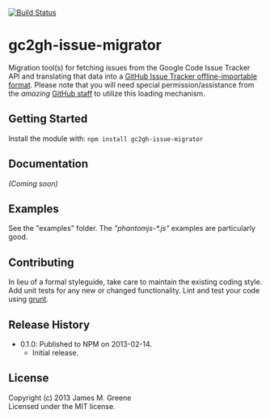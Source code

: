 [![Build Status](https://travis-ci.org/JamesMGreene/gc2gh-issue-migrator.png)](https://travis-ci.org/JamesMGreene/gc2gh-issue-migrator)

# gc2gh-issue-migrator

Migration tool(s) for fetching issues from the Google Code Issue Tracker API and translating that data into a [GitHub Issue Tracker offline-importable format](https://gist.github.com/7f75ced1fa7576412901/006a7c69f57521e026be85937c9641e861e81802). Please note that you will need special permission/assistance from the _amazing_ [GitHub staff](mailto:support@github.com) to utilize this loading mechanism.

## Getting Started
Install the module with: `npm install gc2gh-issue-migrator`

## Documentation
_(Coming soon)_

## Examples
See the "examples" folder. The _"phantomjs-*.js"_ examples are particularly good.

## Contributing
In lieu of a formal styleguide, take care to maintain the existing coding style. Add unit tests for any new or changed functionality. Lint and test your code using [grunt](http://gruntjs.com/).

## Release History
 - 0.1.0: Published to NPM on 2013-02-14.
     - Initial release.
 
## License
Copyright (c) 2013 James M. Greene  
Licensed under the MIT license.

